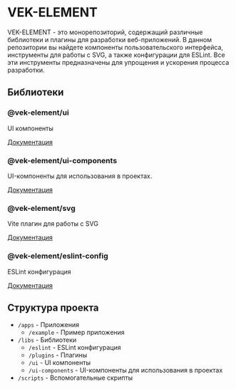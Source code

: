 # VEK-ELEMENT

VEK-ELEMENT - это монорепозиторий, содержащий различные библиотеки и плагины для разработки веб-приложений. В данном репозитории вы найдете компоненты пользовательского интерфейса, инструменты для работы с SVG, а также конфигурации для ESLint. Все эти инструменты предназначены для упрощения и ускорения процесса разработки.

## Библиотеки

### @vek-element/ui

UI компоненты

[Документация](libs/ui/README.md)

### @vek-element/ui-components

UI-компоненты для использования в проектах.

[Документация](libs/ui-components/README.md)

### @vek-element/svg

Vite плагин для работы с SVG

[Документация](libs/plugins/vite/svg/README.md)

### @vek-element/eslint-config

ESLint конфигурация

[Документация](libs/eslint/README.md)

## Структура проекта

- `/apps` - Приложения
  - `/example` - Пример приложения
- `/libs` - Библиотеки
  - `/eslint` - ESLint конфигурация
  - `/plugins` - Плагины
  - `/ui` - UI компоненты
  - `/ui-components` - UI-компоненты для использования в проектах
- `/scripts` - Вспомогательные скрипты
